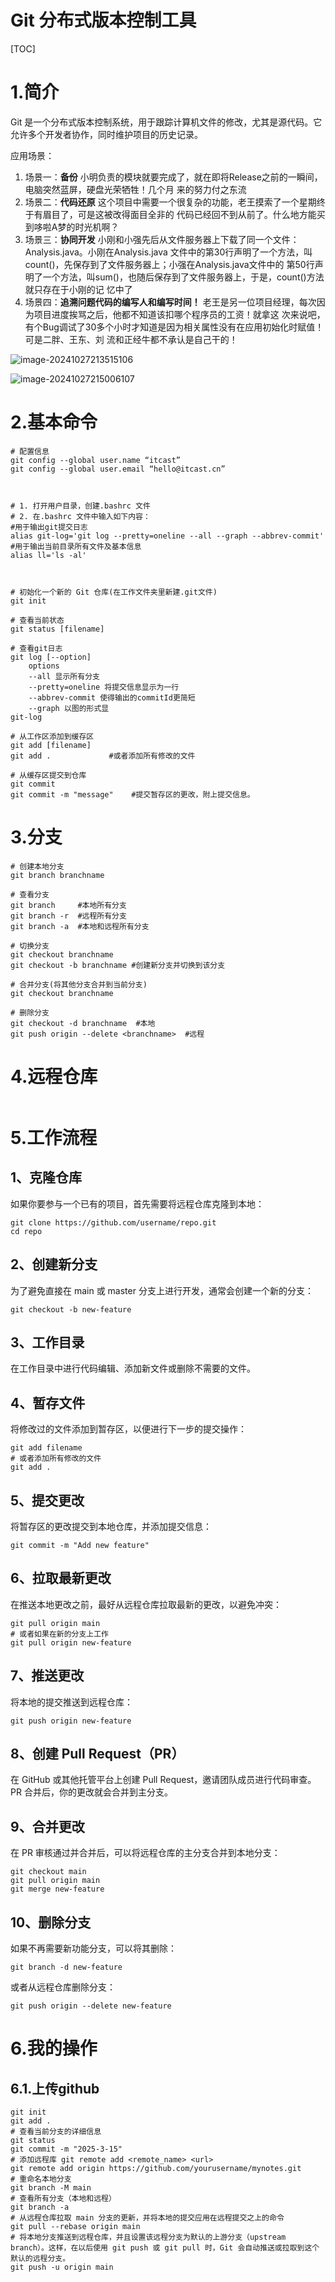# Git 分布式版本控制工具

[TOC] 

# 1.简介

Git 是一个分布式版本控制系统，用于跟踪计算机文件的修改，尤其是源代码。它允许多个开发者协作，同时维护项目的历史记录。

应用场景：

1. 场景一：**备份** 小明负责的模块就要完成了，就在即将Release之前的一瞬间，电脑突然蓝屏，硬盘光荣牺牲！几个月 来的努力付之东流 
2. 场景二：**代码还原** 这个项目中需要一个很复杂的功能，老王摸索了一个星期终于有眉目了，可是这被改得面目全非的 代码已经回不到从前了。什么地方能买到哆啦A梦的时光机啊？ 
3. 场景三：**协同开发** 小刚和小强先后从文件服务器上下载了同一个文件：Analysis.java。小刚在Analysis.java 文件中的第30行声明了一个方法，叫count()，先保存到了文件服务器上；小强在Analysis.java文件中的 第50行声明了一个方法，叫sum()，也随后保存到了文件服务器上，于是，count()方法就只存在于小刚的记 忆中了 
4. 场景四：**追溯问题代码的编写人和编写时间！** 老王是另一位项目经理，每次因为项目进度挨骂之后，他都不知道该扣哪个程序员的工资！就拿这 次来说吧，有个Bug调试了30多个小时才知道是因为相关属性没有在应用初始化时赋值！可是二胖、王东、刘 流和正经牛都不承认是自己干的！



![image-20241027213515106](images/image-20241027213515106.png)

![image-20241027215006107](images/image-20241027215006107.png)

# 2.基本命令



```shell
# 配置信息
git config --global user.name “itcast”
git config --global user.email “hello@itcast.cn”



# 1. 打开用户目录，创建.bashrc 文件
# 2. 在.bashrc 文件中输入如下内容：
#用于输出git提交日志
alias git-log='git log --pretty=oneline --all --graph --abbrev-commit'
#用于输出当前目录所有文件及基本信息
alias ll='ls -al'



# 初始化一个新的 Git 仓库(在工作文件夹里新建.git文件)
git init

# 查看当前状态
git status [filename]

# 查看git日志
git log [--option]
    options
    --all 显示所有分支
 	--pretty=oneline 将提交信息显示为一行
 	--abbrev-commit 使得输出的commitId更简短
 	--graph 以图的形式显
git-log

# 从工作区添加到缓存区
git add [filename]
git add .             #或者添加所有修改的文件

# 从缓存区提交到仓库
git commit
git commit -m "message"    #提交暂存区的更改，附上提交信息。
```



# 3.分支



```shell
# 创建本地分支
git branch branchname

# 查看分支
git branch     #本地所有分支
git branch -r  #远程所有分支
git branch -a  #本地和远程所有分支

# 切换分支
git checkout branchname
git checkout -b branchname #创建新分支并切换到该分支

# 合并分支(将其他分支合并到当前分支)
git checkout branchname

# 删除分支
git checkout -d branchname  #本地
git push origin --delete <branchname>  #远程
```



# 4.远程仓库



```shell
```





# 5.工作流程

## 1、克隆仓库

如果你要参与一个已有的项目，首先需要将远程仓库克隆到本地：

```shell
git clone https://github.com/username/repo.git
cd repo
```

## 2、创建新分支

为了避免直接在 main 或 master 分支上进行开发，通常会创建一个新的分支：

```shell
git checkout -b new-feature
```

## 3、工作目录

在工作目录中进行代码编辑、添加新文件或删除不需要的文件。

## 4、暂存文件

将修改过的文件添加到暂存区，以便进行下一步的提交操作：

```shell
git add filename
# 或者添加所有修改的文件
git add .
```

## 5、提交更改

将暂存区的更改提交到本地仓库，并添加提交信息：

```shell
git commit -m "Add new feature"
```

## 6、拉取最新更改

在推送本地更改之前，最好从远程仓库拉取最新的更改，以避免冲突：

```shell
git pull origin main
# 或者如果在新的分支上工作
git pull origin new-feature
```

## 7、推送更改

将本地的提交推送到远程仓库：

```shell
git push origin new-feature
```

## 8、创建 Pull Request（PR）

在 GitHub 或其他托管平台上创建 Pull Request，邀请团队成员进行代码审查。PR 合并后，你的更改就会合并到主分支。

## 9、合并更改

在 PR 审核通过并合并后，可以将远程仓库的主分支合并到本地分支：

```shell
git checkout main
git pull origin main
git merge new-feature
```

## 10、删除分支

如果不再需要新功能分支，可以将其删除：

```shell
git branch -d new-feature
```

或者从远程仓库删除分支：

```shell
git push origin --delete new-feature
```



# 6.我的操作



## 6.1.上传github

```shell
git init
git add .
# 查看当前分支的详细信息
git status
git commit -m "2025-3-15"
# 添加远程库 git remote add <remote_name> <url>
git remote add origin https://github.com/yourusername/mynotes.git
# 重命名本地分支
git branch -M main
# 查看所有分支（本地和远程）
git branch -a
# 从远程仓库拉取 main 分支的更新，并将本地的提交应用在远程提交之上的命令
git pull --rebase origin main
# 将本地分支推送到远程仓库，并且设置该远程分支为默认的上游分支（upstream branch）。这样，在以后使用 git push 或 git pull 时，Git 会自动推送或拉取到这个默认的远程分支。
git push -u origin main
```

















